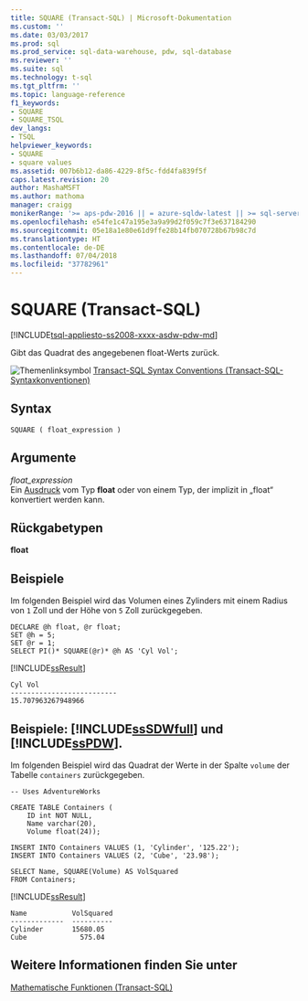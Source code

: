 ```yaml
---
title: SQUARE (Transact-SQL) | Microsoft-Dokumentation
ms.custom: ''
ms.date: 03/03/2017
ms.prod: sql
ms.prod_service: sql-data-warehouse, pdw, sql-database
ms.reviewer: ''
ms.suite: sql
ms.technology: t-sql
ms.tgt_pltfrm: ''
ms.topic: language-reference
f1_keywords:
- SQUARE
- SQUARE_TSQL
dev_langs:
- TSQL
helpviewer_keywords:
- SQUARE
- square values
ms.assetid: 007b6b12-da86-4229-8f5c-fdd4fa839f5f
caps.latest.revision: 20
author: MashaMSFT
ms.author: mathoma
manager: craigg
monikerRange: '>= aps-pdw-2016 || = azure-sqldw-latest || >= sql-server-2016 || = sqlallproducts-allversions'
ms.openlocfilehash: e54fe1c47a195e3a9a99d2f059c7f3e637184290
ms.sourcegitcommit: 05e18a1e80e61d9ffe28b14fb070728b67b98c7d
ms.translationtype: HT
ms.contentlocale: de-DE
ms.lasthandoff: 07/04/2018
ms.locfileid: "37782961"
---
```

# <a name="square-transact-sql"></a>SQUARE (Transact-SQL)
[!INCLUDE[tsql-appliesto-ss2008-xxxx-asdw-pdw-md](../../includes/tsql-appliesto-ss2008-xxxx-asdw-pdw-md.md)]

  Gibt das Quadrat des angegebenen float-Werts zurück.  
  
 ![Themenlinksymbol](../../database-engine/configure-windows/media/topic-link.gif "Topic link icon") [Transact-SQL Syntax Conventions (Transact-SQL-Syntaxkonventionen)](../../t-sql/language-elements/transact-sql-syntax-conventions-transact-sql.md)  
  
## <a name="syntax"></a>Syntax  
  
```  
SQUARE ( float_expression )  
```  
  
## <a name="arguments"></a>Argumente  
 *float_expression*  
 Ein [Ausdruck](../../t-sql/language-elements/expressions-transact-sql.md) vom Typ **float** oder von einem Typ, der implizit in „float“ konvertiert werden kann.  
  
## <a name="return-types"></a>Rückgabetypen  
 **float**  
  
## <a name="examples"></a>Beispiele  
 Im folgenden Beispiel wird das Volumen eines Zylinders mit einem Radius von `1` Zoll und der Höhe von `5` Zoll zurückgegeben.  
  
```  
DECLARE @h float, @r float;  
SET @h = 5;  
SET @r = 1;  
SELECT PI()* SQUARE(@r)* @h AS 'Cyl Vol';  
```  
  
 [!INCLUDE[ssResult](../../includes/ssresult-md.md)]  
  
```  
Cyl Vol  
--------------------------  
15.707963267948966  
```  
  
## <a name="examples-includesssdwfullincludessssdwfull-mdmd-and-includesspdwincludessspdw-mdmd"></a>Beispiele: [!INCLUDE[ssSDWfull](../../includes/sssdwfull-md.md)] und [!INCLUDE[ssPDW](../../includes/sspdw-md.md)].  
 Im folgenden Beispiel wird das Quadrat der Werte in der Spalte `volume` der Tabelle `containers` zurückgegeben.  
  
```  
-- Uses AdventureWorks  
  
CREATE TABLE Containers (  
    ID int NOT NULL,  
    Name varchar(20),  
    Volume float(24));  
  
INSERT INTO Containers VALUES (1, 'Cylinder', '125.22');  
INSERT INTO Containers VALUES (2, 'Cube', '23.98');  
  
SELECT Name, SQUARE(Volume) AS VolSquared   
FROM Containers;  
```  
  
 [!INCLUDE[ssResult](../../includes/ssresult-md.md)]  
  
 ```
Name           VolSquared
-------------  ----------
Cylinder       15680.05
Cube             575.04
```  
  
## <a name="see-also"></a>Weitere Informationen finden Sie unter  
 [Mathematische Funktionen &#40;Transact-SQL&#41;](../../t-sql/functions/mathematical-functions-transact-sql.md)  
  
  

